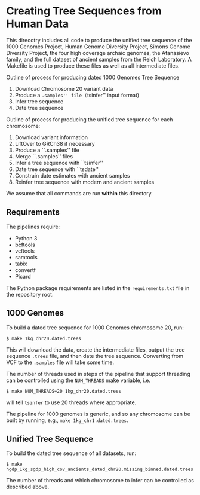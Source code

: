 # Creating Tree Sequences from Human Data

This direcotry includes all code to produce the unified tree sequence
of the 1000 Genomes Project, Human Genome Diversity Project, Simons Genome
Diversity Project, the four high coverage archaic genomes,
the Afanasievo family, and the full dataset of ancient samples
from the Reich Laboratory. A Makefile is used to produce these files
as well as all intermediate files.

Outline of process for producing dated 1000 Genomes Tree Sequence
1. Download Chromosome 20 variant data
2. Produce a ``.samples'' file (``tsinfer'' input format)
3. Infer tree sequence
4. Date tree sequence

Outline of process for producing the unified tree sequence for each chromosome:
1. Download variant information
2. LiftOver to GRCh38 if necessary
3. Produce a ``.samples'' file
4. Merge ``.samples'' files
5. Infer a tree sequence with ``tsinfer''
6. Date tree sequence with ``tsdate''
7. Constrain date estimates with ancient samples
8. Reinfer tree sequence with modern and ancient samples

We assume that all commands are run **within** this directory.

## Requirements

The pipelines require:

- Python 3
- bcftools
- vcftools
- samtools
- tabix
- convertf
- Picard

The Python package requirements are listed in the ``requirements.txt`` file 
in the repository root.

## 1000 Genomes

To build a dated tree sequence for 1000 Genomes chromosome 20, run:

```
$ make 1kg_chr20.dated.trees
```

This will download the data, create the intermediate files, 
output the tree sequence ``.trees`` file, and then date the tree sequence.
Converting from VCF to the ``.samples`` file will take some time.

The number of threads used in steps of the pipeline that support 
threading can be controlled using the ``NUM_THREADS`` make 
variable, i.e.

```
$ make NUM_THREADS=20 1kg_chr20.dated.trees
```

will tell ``tsinfer`` to use 20 threads where appropriate.

The pipeline for 1000 genomes is generic, and so any chromosome can be built
by running, e.g., ``make 1kg_chr1.dated.trees``.

## Unified Tree Sequence

To build the dated tree sequence of all datasets, run:

```
$ make hgdp_1kg_sgdp_high_cov_ancients_dated_chr20.missing_binned.dated.trees
```

The number of threads and which chromosome to infer can be controlled as described
above.
